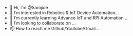 - 👋 Hi, I’m @Sarojice
- 👀 I’m interested in Robotics & IoT Device Automation...
- 🌱 I’m currently learning Advance IoT and RPI Automation ...
- 💞️ I’m looking to collaborate on ...
- 📫 How to reach me Github/Youtube/Gmail...

<!---
Sarojice/Sarojice is a ✨ special ✨ repository because its `README.md` (this file) appears on your GitHub profile.
You can click the Preview link to take a look at your changes.
--->
